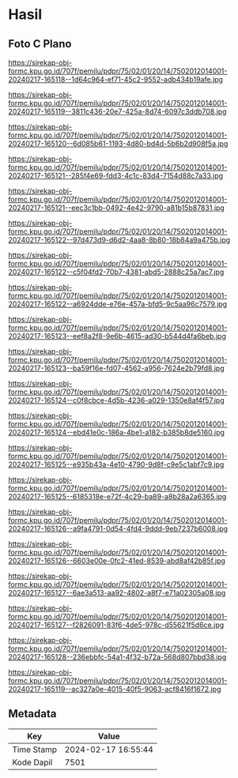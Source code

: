 # Hasil

## Foto C Plano

https://sirekap-obj-formc.kpu.go.id/707f/pemilu/pdpr/75/02/01/20/14/7502012014001-20240217-165118--1d64c964-ef71-45c2-9552-adb434b19afe.jpg

https://sirekap-obj-formc.kpu.go.id/707f/pemilu/pdpr/75/02/01/20/14/7502012014001-20240217-165119--3811c436-20e7-425a-8d74-6097c3ddb708.jpg

https://sirekap-obj-formc.kpu.go.id/707f/pemilu/pdpr/75/02/01/20/14/7502012014001-20240217-165120--6d085b61-1193-4d80-bd4d-5b6b2d908f5a.jpg

https://sirekap-obj-formc.kpu.go.id/707f/pemilu/pdpr/75/02/01/20/14/7502012014001-20240217-165121--285f4e69-fdd3-4c1c-83d4-7154d88c7a33.jpg

https://sirekap-obj-formc.kpu.go.id/707f/pemilu/pdpr/75/02/01/20/14/7502012014001-20240217-165121--eec3c1bb-0492-4e42-9790-a81b15b87831.jpg

https://sirekap-obj-formc.kpu.go.id/707f/pemilu/pdpr/75/02/01/20/14/7502012014001-20240217-165122--97d473d9-d6d2-4aa8-8b80-18b84a9a475b.jpg

https://sirekap-obj-formc.kpu.go.id/707f/pemilu/pdpr/75/02/01/20/14/7502012014001-20240217-165122--c5f04fd2-70b7-4381-abd5-2888c25a7ac7.jpg

https://sirekap-obj-formc.kpu.go.id/707f/pemilu/pdpr/75/02/01/20/14/7502012014001-20240217-165122--a6924dde-e76e-457a-bfd5-9c5aa96c7579.jpg

https://sirekap-obj-formc.kpu.go.id/707f/pemilu/pdpr/75/02/01/20/14/7502012014001-20240217-165123--eef8a2f8-9e6b-4615-ad30-b544d4fa6beb.jpg

https://sirekap-obj-formc.kpu.go.id/707f/pemilu/pdpr/75/02/01/20/14/7502012014001-20240217-165123--ba59f16e-fd07-4562-a956-7624e2b79fd8.jpg

https://sirekap-obj-formc.kpu.go.id/707f/pemilu/pdpr/75/02/01/20/14/7502012014001-20240217-165124--c0f8cbce-4d5b-4236-a029-1350e8af4f57.jpg

https://sirekap-obj-formc.kpu.go.id/707f/pemilu/pdpr/75/02/01/20/14/7502012014001-20240217-165124--ebd41e0c-186a-4be1-a182-b385b8de5160.jpg

https://sirekap-obj-formc.kpu.go.id/707f/pemilu/pdpr/75/02/01/20/14/7502012014001-20240217-165125--e935b43a-4e10-4790-9d8f-c9e5c1abf7c9.jpg

https://sirekap-obj-formc.kpu.go.id/707f/pemilu/pdpr/75/02/01/20/14/7502012014001-20240217-165125--6185318e-e72f-4c29-ba89-a8b28a2a6365.jpg

https://sirekap-obj-formc.kpu.go.id/707f/pemilu/pdpr/75/02/01/20/14/7502012014001-20240217-165126--a9fa4791-0d54-4fd4-9ddd-9eb7237b6008.jpg

https://sirekap-obj-formc.kpu.go.id/707f/pemilu/pdpr/75/02/01/20/14/7502012014001-20240217-165126--6603e00e-0fc2-41ed-8539-abd8af42b85f.jpg

https://sirekap-obj-formc.kpu.go.id/707f/pemilu/pdpr/75/02/01/20/14/7502012014001-20240217-165127--6ae3a513-aa92-4802-a8f7-e71a02305a08.jpg

https://sirekap-obj-formc.kpu.go.id/707f/pemilu/pdpr/75/02/01/20/14/7502012014001-20240217-165127--f2826091-83f6-4de5-978c-d55621f5d6ce.jpg

https://sirekap-obj-formc.kpu.go.id/707f/pemilu/pdpr/75/02/01/20/14/7502012014001-20240217-165128--236ebbfc-54a1-4f32-b72a-568d807bbd38.jpg

https://sirekap-obj-formc.kpu.go.id/707f/pemilu/pdpr/75/02/01/20/14/7502012014001-20240217-165119--ac327a0e-4015-40f5-9063-acf8416f1672.jpg


## Metadata

| Key        | Value               |
| ---------- | ------------------- |
| Time Stamp | 2024-02-17 16:55:44 |
| Kode Dapil | 7501                |



